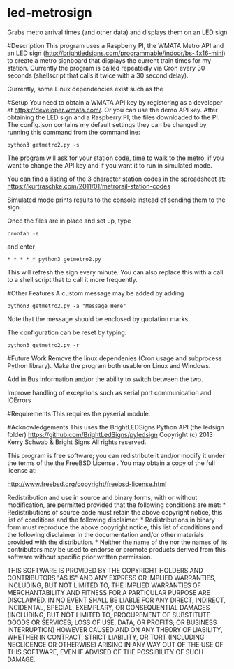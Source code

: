 # led-metrosign
Grabs metro arrival times (and other data) and displays them on an LED sign

#Description
This program uses a Raspberry PI, the WMATA Metro API and an LED sign (http://brightledsigns.com/programmable/indoor/bs-4x16-mini)
to create a metro signboard that displays the current train times for my station.  Currently the program is called repeatedly via Cron every 30 seconds (shellscript that calls it twice with a 30 second delay).

Currently, some Linux dependencies exist such as the 

#Setup
You need to obtain a WMATA API key by registering as a developer at https://developer.wmata.com/.  Or you can use the demo API key.  After obtaining the LED sign and a Raspberry PI, the files downloaded to the PI.  The config.json contains my default settings they can be changed by running this command from the commandline:

```
python3 getmetro2.py -s
```

The program will ask for your station code, time to walk to the metro, if you want to change the API key and if you want it to run in simulated mode.

You can find a listing of the 3 character station codes in the spreadsheet at:
https://kurtraschke.com/2011/01/metrorail-station-codes

Simulated mode prints results to the console instead of sending them to the sign.

Once the files are in place and set up, type

```
crontab -e
```

and enter

```
* * * * * python3 getmetro2.py
```

This will refresh the sign every minute. You can also replace this with a call to a shell script that to call it more frequently.

#Other Features
A custom message may be added by adding

```
python3 getmetro2.py -a "Message Here"
```

Note that the message should be enclosed by quotation marks.

The configuration can be reset by typing:

```
python3 getmetro2.py -r
```

#Future Work
Remove the linux dependenies (Cron usage and subprocess Python library).  Make the program both usable on Linux and Windows.

Add in Bus information and/or the ability to switch between the two.

Improve handling of exceptions such as serial port communication and IOErrors

#Requirements
This requires the pyserial module.

#Acknowledgements
This uses the BrightLEDSigns Python API (the ledsign folder)
https://github.com/BrightLedSigns/pyledsign
Copyright (c) 2013 Kerry Schwab & Bright Signs All rights reserved.

This program is free software; you can redistribute it and/or modify it under the terms of the the FreeBSD License . You may obtain a copy of the full license at:

http://www.freebsd.org/copyright/freebsd-license.html

Redistribution and use in source and binary forms, with or without modification, are permitted provided that the following conditions are met: * Redistributions of source code must retain the above copyright notice, this list of conditions and the following disclaimer. * Redistributions in binary form must reproduce the above copyright notice, this list of conditions and the following disclaimer in the documentation and/or other materials provided with the distribution. * Neither the name of the nor the names of its contributors may be used to endorse or promote products derived from this software without specific prior written permission.

THIS SOFTWARE IS PROVIDED BY THE COPYRIGHT HOLDERS AND CONTRIBUTORS "AS IS" AND ANY EXPRESS OR IMPLIED WARRANTIES, INCLUDING, BUT NOT LIMITED TO, THE IMPLIED WARRANTIES OF MERCHANTABILITY AND FITNESS FOR A PARTICULAR PURPOSE ARE DISCLAIMED. IN NO EVENT SHALL BE LIABLE FOR ANY DIRECT, INDIRECT, INCIDENTAL, SPECIAL, EXEMPLARY, OR CONSEQUENTIAL DAMAGES (INCLUDING, BUT NOT LIMITED TO, PROCUREMENT OF SUBSTITUTE GOODS OR SERVICES; LOSS OF USE, DATA, OR PROFITS; OR BUSINESS INTERRUPTION) HOWEVER CAUSED AND ON ANY THEORY OF LIABILITY, WHETHER IN CONTRACT, STRICT LIABILITY, OR TORT (INCLUDING NEGLIGENCE OR OTHERWISE) ARISING IN ANY WAY OUT OF THE USE OF THIS SOFTWARE, EVEN IF ADVISED OF THE POSSIBILITY OF SUCH DAMAGE.
